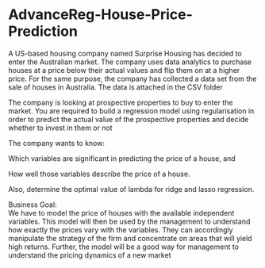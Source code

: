 # AdvanceReg-House-Price-Prediction

A US-based housing company named Surprise Housing has decided to enter the Australian market. The company uses data analytics to purchase houses at a price below their actual values and flip them on at a higher price. For the same purpose, the company has collected a data set from the sale of houses in Australia. The data is attached in the CSV folder <br/>

The company is looking at prospective properties to buy to enter the market. You are required to build a regression model using regularisation in order to predict the actual value of the prospective properties and decide whether to invest in them or not<br/>

The company wants to know:<br/>

Which variables are significant in predicting the price of a house, and<br/>

How well those variables describe the price of a house.<br/>

Also, determine the optimal value of lambda for ridge and lasso regression.<br/>

 

Business Goal: <br/>
We have to model the price of houses with the available independent variables. This model will then be used by the management to understand how exactly the prices vary with the variables. They can accordingly manipulate the strategy of the firm and concentrate on areas that will yield high returns. Further, the model will be a good way for management to understand the pricing dynamics of a new market

 
